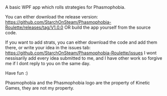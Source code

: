 A basic WPF app which rolls strategies for Phasmophobia.

You can either download the release version: https://github.com/StarchOnSteam/Phasmophobia-Roulette/releases/tag/V1.0.0
OR build the app yourself from the source code.

If you want to add strats, you can either download the code and add them there, or write your idea in the issues tab: https://github.com/StarchOnSteam/Phasmophobia-Roulette/issues
I wont nessisarily add every idea submitted to me, and I have other work so forgive me if I dont reply to you on the same day.

Have fun :)




Phasmophobia and the Phasmophobia logo are the property of Kinetic Games, they are not my property.
